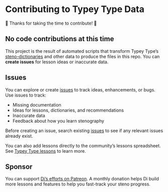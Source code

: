 # Contributing to Typey Type Data

🎉 Thanks for taking the time to contribute! 🎉

## No code contributions at this time

This project is the result of automated scripts that transform Typey Type’s [steno-dictionaries](https://github.com/didoesdigital/steno-dictionaries) and other data to produce the files in this repo. You can **create issues** for lesson ideas or inaccurate data.

## Issues

You can explore or create [issues](https://github.com/didoesdigital/typey-type-data/issues) to track ideas, enhancements, or bugs. Use issues to track:

- Missing documentation
- Ideas for lessons, dictionaries, and recommendations
- Inaccurate data
- Feedback about how you learn stenography

Before creating an issue, search existing [issues](https://github.com/didoesdigital/typey-type-data/issues) to see if any relevant issues already exist.

You can also add lessons directly to the community’s lessons spreadsheet. See [Typey Type lessons](https://didoesdigital.com/typey-type/lessons) to learn more.

## Sponsor

You can support [Di’s efforts on Patreon](https://www.patreon.com/didoesdigital). A monthly donation helps Di build more lessons and features to help you fast-track your steno progress.


